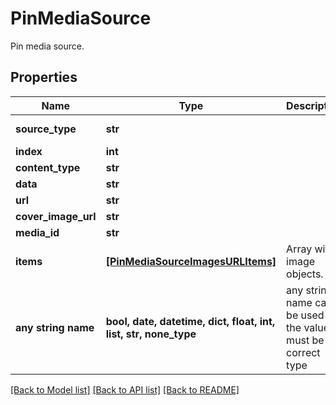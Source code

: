 # PinMediaSource

Pin media source.

## Properties
Name | Type | Description | Notes
------------ | ------------- | ------------- | -------------
**source_type** | **str** |  | defaults to "multiple_image_urls"
**index** | **int** |  | [optional] 
**content_type** | **str** |  | [optional] 
**data** | **str** |  | [optional] 
**url** | **str** |  | [optional] 
**cover_image_url** | **str** |  | [optional] 
**media_id** | **str** |  | [optional] 
**items** | [**[PinMediaSourceImagesURLItems]**](PinMediaSourceImagesURLItems.md) | Array with image objects. | [optional] 
**any string name** | **bool, date, datetime, dict, float, int, list, str, none_type** | any string name can be used but the value must be the correct type | [optional]

[[Back to Model list]](../README.md#documentation-for-models) [[Back to API list]](../README.md#documentation-for-api-endpoints) [[Back to README]](../README.md)


